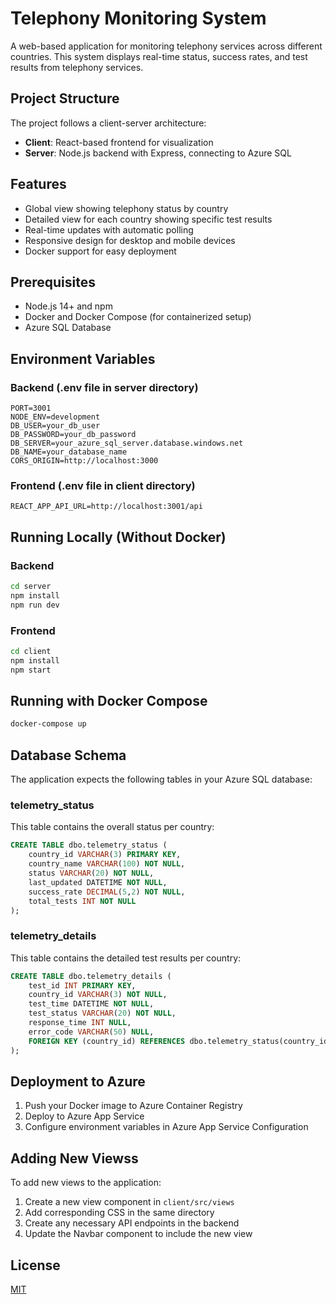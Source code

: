 # Telephony Monitoring System

A web-based application for monitoring telephony services across different countries. This system displays real-time status, success rates, and test results from telephony services.

## Project Structure

The project follows a client-server architecture:

- **Client**: React-based frontend for visualization
- **Server**: Node.js backend with Express, connecting to Azure SQL

## Features

- Global view showing telephony status by country
- Detailed view for each country showing specific test results
- Real-time updates with automatic polling
- Responsive design for desktop and mobile devices
- Docker support for easy deployment

## Prerequisites

- Node.js 14+ and npm
- Docker and Docker Compose (for containerized setup)
- Azure SQL Database

## Environment Variables

### Backend (.env file in server directory)

```
PORT=3001
NODE_ENV=development
DB_USER=your_db_user
DB_PASSWORD=your_db_password
DB_SERVER=your_azure_sql_server.database.windows.net
DB_NAME=your_database_name
CORS_ORIGIN=http://localhost:3000
```

### Frontend (.env file in client directory)

```
REACT_APP_API_URL=http://localhost:3001/api
```

## Running Locally (Without Docker)

### Backend

```bash
cd server
npm install
npm run dev
```

### Frontend

```bash
cd client
npm install
npm start
```

## Running with Docker Compose

```bash
docker-compose up
```

## Database Schema

The application expects the following tables in your Azure SQL database:

### telemetry_status

This table contains the overall status per country:

```sql
CREATE TABLE dbo.telemetry_status (
    country_id VARCHAR(3) PRIMARY KEY,
    country_name VARCHAR(100) NOT NULL,
    status VARCHAR(20) NOT NULL,
    last_updated DATETIME NOT NULL,
    success_rate DECIMAL(5,2) NOT NULL,
    total_tests INT NOT NULL
);
```

### telemetry_details

This table contains the detailed test results per country:

```sql
CREATE TABLE dbo.telemetry_details (
    test_id INT PRIMARY KEY,
    country_id VARCHAR(3) NOT NULL,
    test_time DATETIME NOT NULL,
    test_status VARCHAR(20) NOT NULL,
    response_time INT NULL,
    error_code VARCHAR(50) NULL,
    FOREIGN KEY (country_id) REFERENCES dbo.telemetry_status(country_id)
);
```

## Deployment to Azure

1. Push your Docker image to Azure Container Registry
2. Deploy to Azure App Service
3. Configure environment variables in Azure App Service Configuration

## Adding New Viewss

To add new views to the application:

1. Create a new view component in `client/src/views`
2. Add corresponding CSS in the same directory
3. Create any necessary API endpoints in the backend
4. Update the Navbar component to include the new view

## License

[MIT](LICENSE)